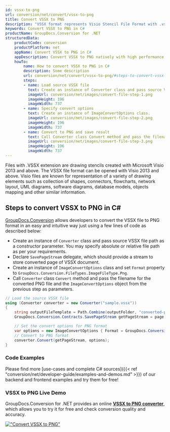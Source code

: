 ```yaml
---
id: vssx-to-png
url: conversion/net/convert/vssx-to-png
title: Convert VSSX to PNG
description: "VSSX format represents Visio Stencil File Format with .vssx extension. Learn how to convert VSSX to PNG file programmatically in C# language using GroupDocs.Conversion for .NET library."
keywords: Convert VSSX to PNG in C#
productName: GroupDocs.Conversion for .NET
structuredData:
    productCode: conversion
    productPlatform: net
    appName: Convert VSSX to PNG in C#
    appDescription: Convert VSSX to PNG natively with high performance using C# language and server side GroupDocs.Conversion for .NET APIs, without the use of any software like Microsoft or Open Office.
    howTo:
        name: How to convert VSSX to PNG in C# 
        description: Some description
        url: conversion/net/convert/vssx-to-png/#steps-to-convert-vssx-to-png-in-c
        steps:
        - name: Load source VSSX file 
          text: Create an instance of Converter class and pass source VSSX file path as a constructor parameter. You may specify absolute or relative file path as per your requirements. 
          imageUrl: conversion/net/images/convert-file-step-1.png
          imageHeight: 196
          imageWidth: 737
        - name: Specify convert options 
          text: Create an instance of ImageConvertOptions class.
          imageUrl: conversion/net/images/convert-file-step-2.png
          imageHeight: 196
          imageWidth: 737
        - name: Convert to PNG and save result 
          text: Call Converter class Convert method and pass the filename for the converted HTML file and the ImageConvertOptions object from the previous step as parameters.
          imageUrl: conversion/net/images/convert-file-step-3.png
          imageHeight: 196
          imageWidth: 737
---
```


Files with .VSSX extension are drawing stencils created with Microsoft Visio 2013 and above. The VSSX file format can be opened with Visio 2013 and above. Visio files are known for representation of a variety of drawing elements such as collection of shapes, connectors, flowcharts, network layout, UML diagrams, software diagrams, database models, objects mapping and other similar information.

## Steps to convert VSSX to PNG in C#

[GroupDocs.Conversion](https://products.groupdocs.com/conversion/net) allows developers to convert the VSSX file to PNG format in an easy and intuitive way just using a few lines of code as described below:

* Create an instance of `Converter` class and pass source VSSX file path as a constructor parameter. You may specify absolute or relative file path as per your requirements. 
* Declare `SavePageStream` delegate, which should provide a stream to store converted page of VSSX document.
* Create an instance of `ImageConvertOptions` class and set `Format` property to `GroupDocs.Conversion.FileTypes.ImageFileType.Png`.
* Call `Converter` class `Convert` method and pass the filename for the converted PNG file and the `ImageConvertOptions` object from the previous step as parameters.

```csharp
// Load the source VSSX file
using (Converter converter = new Converter("sample.vssx"))
{
    string outputFileTemplate = Path.Combine(outputFolder, "converted-page-{0}.png");
    GroupDocs.Conversion.Contracts.SavePageStream getPageStream = page => new FileStream(string.Format(outputFileTemplate, page), FileMode.Create);

    // Set the convert options for PNG format
    var options = new ImageConvertOptions { Format = GroupDocs.Conversion.FileTypes.ImageFileType.Png };   
    // Convert to PNG format
    converter.Convert(getPageStream, options);
}
```

### Code Examples

Please find more [use-cases and complete C# sources]({{< ref "conversion/net/developer-guide/examples-and-demos.md" >}}) of our backend and frontend examples and try them for free!

### VSSX to PNG Live Demo

GroupDocs.Conversion for .NET provides an online [**VSSX to PNG converter**](https://products.groupdocs.app/conversion/vssx-to-png), which allows you to try it for free and check conversion quality and accuracy.

[!["Convert VSSX to PNG"](conversion/net/images/convert-to-png/convert-vssx-to-png.png)](https://products.groupdocs.app/conversion/vssx-to-png)